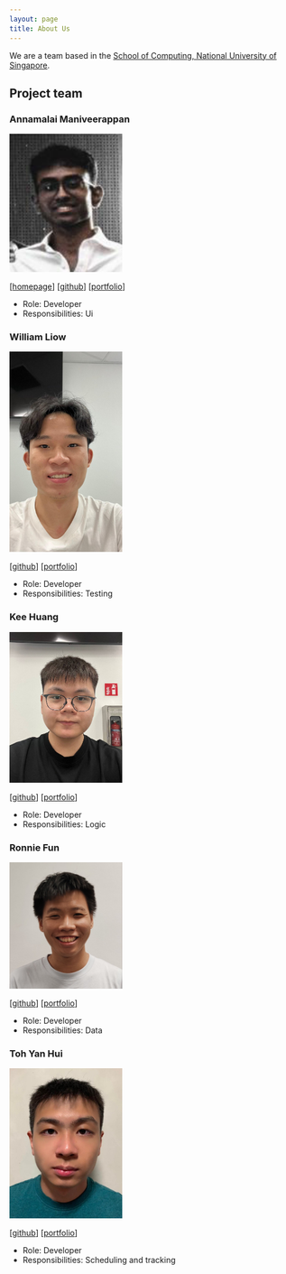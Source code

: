 ```yaml
---
layout: page
title: About Us
---
```


We are a team based in the [School of Computing, National University of Singapore](http://www.comp.nus.edu.sg).

## Project team

### Annamalai Maniveerappan

<img src="images/sabersmash1412.png" width="200px">

[[homepage](https://www.linkedin.com/in/annamalai-maniveerappan-b12a60183/)]
[[github](https://github.com/sabersmash1412)]
[[portfolio](https://annamalaimaniveerappan.netlify.app)]

* Role: Developer
* Responsibilities: Ui

### William Liow

<img src="images/williamoose.png" width="200px">

[[github](https://github.com/williamoose)]
[[portfolio](https://www.linkedin.com/in/william-liow-a865a41b3/)]

* Role: Developer
* Responsibilities: Testing

### Kee Huang

<img src="images/coderkee.png" width="200px">

[[github](http://github.com/CoderKee)]
[[portfolio](team/coderkee.md)]

* Role: Developer
* Responsibilities: Logic

### Ronnie Fun

<img src="images/ronniefun1.png" width="200px">

[[github](http://github.com/ronniefun1)]
[[portfolio](https://www.linkedin.com/in/ronnie-fun-35319a2b6/)]

* Role: Developer
* Responsibilities: Data

### Toh Yan Hui

<img src="images/tohyanhui.png" width="200px">

[[github](http://github.com/tohyanhui)]
[[portfolio](https://www.linkedin.com/in/tohyanhui/)]

* Role: Developer
* Responsibilities: Scheduling and tracking
